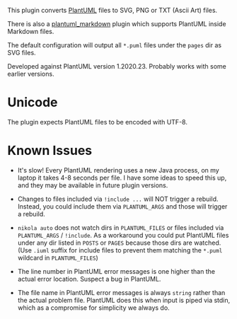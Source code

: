 This plugin converts [PlantUML](https://plantuml.com/) files to SVG, PNG or TXT (Ascii Art) files.

There is also a [plantuml_markdown](https://plugins.getnikola.com/#plantuml_markdown) plugin which supports
PlantUML inside Markdown files.

The default configuration will output all `*.puml` files under the `pages` dir as SVG files.

Developed against PlantUML version 1.2020.23.  Probably works with some earlier versions.

# Unicode

The plugin expects PlantUML files to be encoded with UTF-8.

# Known Issues

- It's slow!  Every PlantUML rendering uses a new Java process, on my laptop it takes 4-8 seconds per file.
  I have some ideas to speed this up, and they may be available in future plugin versions.

- Changes to files included via `!include ...` will NOT trigger a rebuild.
  Instead, you could include them via `PLANTUML_ARGS` and those will trigger a rebuild.

- `nikola auto` does not watch dirs in `PLANTUML_FILES` or files included via `PLANTUML_ARGS` / `!include`.
  As a workaround you could put PlantUML files under any dir listed in `POSTS` or `PAGES` because those dirs
  are watched.
  (Use `.iuml` suffix for include files to prevent them matching the `*.puml` wildcard in `PLANTUML_FILES`)

- The line number in PlantUML error messages is one higher than the actual error location.
  Suspect a bug in PlantUML.

- The file name in PlantUML error messages is always `string` rather than the actual problem file.
  PlantUML does this when input is piped via stdin, which as a compromise for simplicity we always do.

